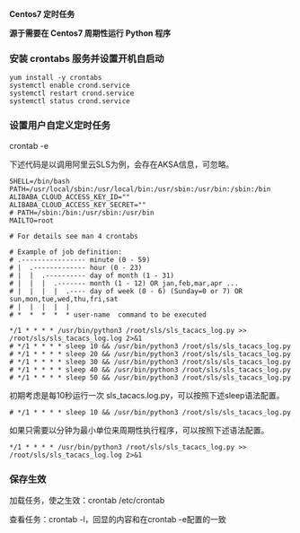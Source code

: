 **Centos7 定时任务**

**源于需要在 Centos7 周期性运行 Python 程序**

### 安装 crontabs 服务并设置开机自启动
```
yum install -y crontabs
systemctl enable crond.service
systemctl restart crond.service
systemctl status crond.service
```

### 设置用户自定义定时任务
crontab -e

下述代码是以调用阿里云SLS为例，会存在AKSA信息，可忽略。
```
SHELL=/bin/bash
PATH=/usr/local/sbin:/usr/local/bin:/usr/sbin:/usr/bin:/sbin:/bin
ALIBABA_CLOUD_ACCESS_KEY_ID=""
ALIBABA_CLOUD_ACCESS_KEY_SECRET=""
# PATH=/sbin:/bin:/usr/sbin:/usr/bin
MAILTO=root

# For details see man 4 crontabs

# Example of job definition:
# .---------------- minute (0 - 59)
# |  .------------- hour (0 - 23)
# |  |  .---------- day of month (1 - 31)
# |  |  |  .------- month (1 - 12) OR jan,feb,mar,apr ...
# |  |  |  |  .---- day of week (0 - 6) (Sunday=0 or 7) OR sun,mon,tue,wed,thu,fri,sat
# |  |  |  |  |
# *  *  *  *  * user-name  command to be executed

*/1 * * * * /usr/bin/python3 /root/sls/sls_tacacs_log.py >> /root/sls/sls_tacacs_log.log 2>&1
# */1 * * * * sleep 10 && /usr/bin/python3 /root/sls/sls_tacacs_log.py
# */1 * * * * sleep 20 && /usr/bin/python3 /root/sls/sls_tacacs_log.py
# */1 * * * * sleep 30 && /usr/bin/python3 /root/sls/sls_tacacs_log.py
# */1 * * * * sleep 40 && /usr/bin/python3 /root/sls/sls_tacacs_log.py
# */1 * * * * sleep 50 && /usr/bin/python3 /root/sls/sls_tacacs_log.py
```

初期考虑是每10秒运行一次 sls_tacacs.log.py，可以按照下述sleep语法配置。
```
# */1 * * * * sleep 10 && /usr/bin/python3 /root/sls/sls_tacacs_log.py
```

如果只需要以分钟为最小单位来周期性执行程序，可以按照下述语法配置。
```
*/1 * * * * /usr/bin/python3 /root/sls/sls_tacacs_log.py >> /root/sls/sls_tacacs_log.log 2>&1
```

### 保存生效
加载任务，使之生效：crontab /etc/crontab

查看任务：crontab -l，回显的内容和在crontab -e配置的一致
